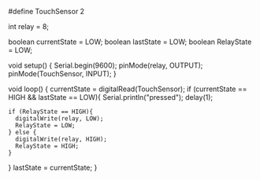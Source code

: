 
#define TouchSensor 2 

int relay = 8; 

boolean currentState = LOW;
boolean lastState = LOW;
boolean RelayState = LOW;
 
void setup() {
  Serial.begin(9600);
  pinMode(relay, OUTPUT);  
  pinMode(TouchSensor, INPUT);
}
 
void loop() {
  currentState = digitalRead(TouchSensor);
    if (currentState == HIGH && lastState == LOW){
    Serial.println("pressed");
    delay(1);
    
    if (RelayState == HIGH){
      digitalWrite(relay, LOW);
      RelayState = LOW;
    } else {
      digitalWrite(relay, HIGH);
      RelayState = HIGH;
    }
  }
  lastState = currentState;
}
